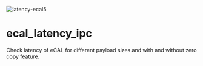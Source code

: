 ![latency-ecal5](https://user-images.githubusercontent.com/49162693/130452182-47e12532-a8f0-4887-8e44-f73b9976296e.png)
# ecal_latency_ipc

Check latency of eCAL for different payload sizes and with and without zero copy feature.
